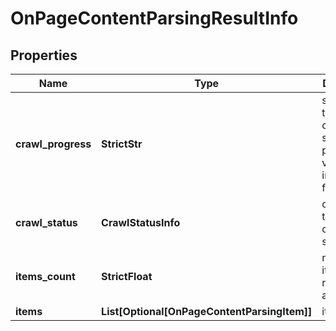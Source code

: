 # OnPageContentParsingResultInfo


## Properties

| Name | Type | Description | Notes |
|------------ | ------------- | ------------- | -------------|
**crawl_progress** | **StrictStr** | status of the crawling session<br>possible values: in_progress, finished |[optional]|
**crawl_status** | **CrawlStatusInfo** | details of the crawling session |[optional]|
**items_count** | **StrictFloat** | number of items in the results array |[optional]|
**items** | **List[Optional[OnPageContentParsingItem]]** | items array |[optional]|